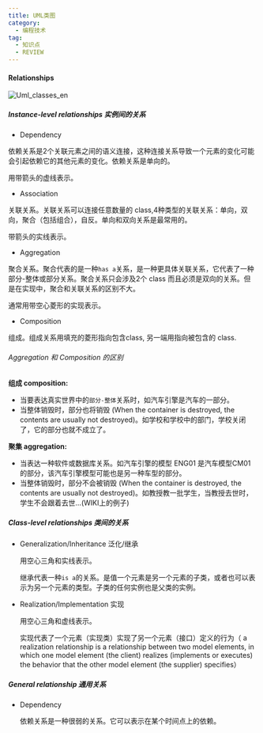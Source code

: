 ```yaml
---
title: UML类图
category:
  - 编程技术
tag:
  - 知识点
  - REVIEW
---
```



#### Relationships

![Uml_classes_en](https://gitee.com/kaybee/markdown_pics/raw/master/img/Uml_classes_en.svg)

##### Instance-level relationships 实例间的关系

- Dependency

依赖关系是2个关联元素之间的语义连接，这种连接关系导致一个元素的变化可能会引起依赖它的其他元素的变化。依赖关系是单向的。

用带箭头的虚线表示。

- Association

关联关系。关联关系可以连接任意数量的 class,4种类型的关联关系：单向，双向，聚合（包括组合），自反。单向和双向关系是最常用的。

带箭头的实线表示。

- Aggregation

聚合关系。聚合代表的是一种`has a`关系，是一种更具体关联关系，它代表了一种部分-整体或部分关系。聚合关系只会涉及2个 class 而且必须是双向的关系。但是在实现中，聚合和关联关系的区别不大。

通常用带空心菱形的实现表示。

- Composition

组成。组成关系用填充的菱形指向包含class, 另一端用指向被包含的 class.

###### Aggregation 和 Composition 的区别

**组成 composition:** 

- 当要表达真实世界中的`部分-整体`关系时，如汽车引擎是汽车的一部分。
- 当整体销毁时，部分也将销毁 (When the container is destroyed, the contents are usually not destroyed)。如学校和学校中的部门，学校关闭了，它的部分也就不成立了。

**聚集 aggregation:**

- 当表达一种软件或数据库关系。如汽车引擎的模型 ENG01 是汽车模型CM01 的部分，该汽车引擎模型可能也是另一种车型的部分。
- 当整体销毁时，部分不会被销毁 (When the container is destroyed, the contents are usually not destroyed)。如教授教一批学生，当教授去世时，学生不会跟着去世...(WIKI上的例子)

##### Class-level relationships 类间的关系

- Generalization/Inheritance 泛化/继承

  用空心三角和实线表示。

  继承代表一种`is a`的关系。是值一个元素是另一个元素的子类，或者也可以表示为另一个元素的类型。子类的任何实例也是父类的实例。

- Realization/Implementation  实现

  用空心三角和虚线表示。

  实现代表了一个元素（实现类）实现了另一个元素（接口）定义的行为（ a realization relationship is a relationship between two model elements, in which one model element (the client) realizes (implements or executes) the behavior that the other model element (the supplier) specifies）

##### General relationship 通用关系

- Dependency

  依赖关系是一种很弱的关系。它可以表示在某个时间点上的依赖。
